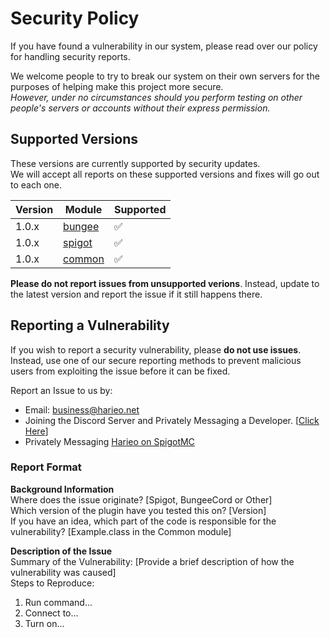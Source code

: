 # Security Policy

If you have found a vulnerability in our system, please read over our policy for handling security reports.

We welcome people to try to break our system on their own servers for the purposes 
of helping make this project more secure.  
_However, under no circumstances should you perform testing on other people's servers or accounts without their express permission._

## Supported Versions

These versions are currently supported by security updates.  
We will accept all reports on these supported versions and fixes will go out
to each one. 

| Version | Module | Supported          |
| ------- | ------ | ------------------ |
| 1.0.x   | [bungee](https://github.com/Harieo/ForceConnect/tree/master/bungee) | :white_check_mark: |
| 1.0.x   | [spigot](https://github.com/Harieo/ForceConnect/tree/master/spigot) | :white_check_mark: |
| 1.0.x   | [common](https://github.com/Harieo/ForceConnect/tree/master/common) | :white_check_mark: |

**Please do not report issues from unsupported verions**. 
Instead, update to the latest version and report the issue if it still happens there.

## Reporting a Vulnerability

If you wish to report a security vulnerability, please **do not use issues**.  
Instead, use one of our secure reporting methods to prevent malicious users from exploiting the issue before it can be fixed.

Report an Issue to us by:
- Email: [business@harieo.net](mailto:business@harieo.net)
- Joining the Discord Server and Privately Messaging a Developer. [[Click Here](https://discord.gg/zTwWZAR)]
- Privately Messaging [Harieo on SpigotMC](https://www.spigotmc.org/members/harieo.113830/)

### Report Format

**Background Information**  
Where does the issue originate? [Spigot, BungeeCord or Other]  
Which version of the plugin have you tested this on? [Version]  
If you have an idea, which part of the code is responsible for the vulnerability? [Example.class in the Common module]  

**Description of the Issue**    
Summary of the Vulnerability: [Provide a brief description of how the vulnerability was caused]  
Steps to Reproduce:
1. Run command...
2. Connect to...
3. Turn on...
